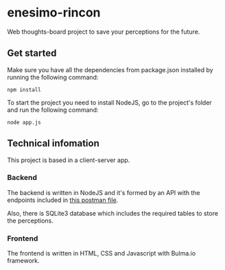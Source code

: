 # enesimo-rincon

Web thoughts-board project to save your perceptions for the future.

## Get started

Make sure you have all the dependencies from package.json installed by running the following command:

`npm install`

To start the project you need to install NodeJS, go to the project's folder and run the following command:

`node app.js`

## Technical infomation

This project is based in a client-server app. 

### Backend
The backend is written in NodeJS and it's formed by an API with the endpoints included in [this postman file](postman).

Also, there is SQLite3 database which includes the required tables to store the perceptions.

### Frontend
The frontend is written in HTML, CSS and Javascript with Bulma.io framework. 


 